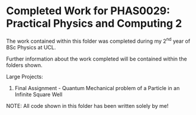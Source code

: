 # Completed Work for PHAS0029: Practical Physics and Computing 2
The work contained within this folder was completed during my 2<sup>nd</sup> year of BSc Physics at UCL.

Further information about the work completed will be contained within the folders shown.

Large Projects:
1. Final Assignment - Quantum Mechanical problem of a Particle in an Infinite Square Well

NOTE: All code shown in this folder has been written solely by me!
